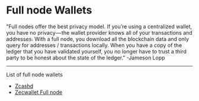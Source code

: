# Full node Wallets

"Full nodes offer the best privacy model. If you’re using a centralized wallet, you have no privacy — the wallet provider knows all of your transactions and addresses. With a full node, you download all the blockchain data and only query for addresses / transactions locally. When you have a copy of the ledger that you have validated yourself, you no longer have to trust a third party to be honest about the state of the ledger." -Jameson Lopp


---

List of full node wallets

- [Zcashd](https://electriccoin.co/zcashd/)
- [Zecwallet Full node](https://www.zecwallet.co/fullnode.html)
